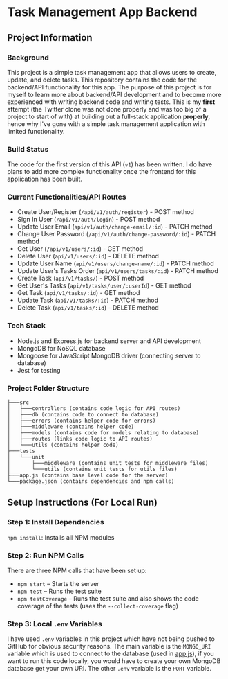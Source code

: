 # Task Management App Backend

## Project Information

### Background
This project is a simple task management app that allows users to create, update, and delete tasks. This repository contains the code for the backend/API functionality for this app. The purpose of this project is for myself to learn more about backend/API development and to become more experienced with writing backend code and writing tests. This is my **first** attempt (the Twitter clone was not done properly and was too big of a project to start of with) at building out a full-stack application **properly**, hence why I've gone with a simple task management application with limited functionality.

### Build Status
The code for the first version of this API (`v1`) has been written. I do have plans to add more complex functionality once the frontend for this application has been built.

### Current Functionalities/API Routes
- Create User/Register (`/api/v1/auth/register`) - POST method
- Sign In User (`/api/v1/auth/login`) - POST method
- Update User Email (`api/v1/auth/change-email/:id`) - PATCH method
- Change User Password (`/api/v1/auth/change-password/:id`) - PATCH method
- Get User (`/api/v1/users/:id`) - GET method
- Delete User (`api/v1/users/:id`) - DELETE method
- Update User Name (`api/v1/users/change-name/:id`) - PATCH method
- Update User's Tasks Order (`api/v1/users/tasks/:id`) - PATCH method
- Create Task (`api/v1/tasks/`) - POST method
- Get User's Tasks (`api/v1/tasks/user/:userId`) - GET method
- Get Task (`api/v1/tasks/:id`) - GET method
- Update Task (`api/v1/tasks/:id`) - PATCH method
- Delete Task (`api/v1/tasks/:id`) - DELETE method

### Tech Stack
- Node.js and Express.js for backend server and API development
- MongoDB for NoSQL database
- Mongoose for JavaScript MongoDB driver (connecting server to database)
- Jest for testing

### Project Folder Structure
```
├───src
│   ├───controllers (contains code logic for API routes)
│   ├───db (contains code to connect to database)
│   ├───errors (contains helper code for errors)
│   ├───middleware (contains helper code)
│   ├───models (contains code for models relating to database)
│   ├───routes (links code logic to API routes)
│   └───utils (contains helper code)
├───tests
│   └───unit
│       ├───middleware (contains unit tests for middleware files)
│       └───utils (contains unit tests for utils files)
├───app.js (contains base level code for the server)
└───package.json (contains dependencies and npm calls)
```

## Setup Instructions (For Local Run)

### Step 1: Install Dependencies
`npm install`: Installs all NPM modules

### Step 2: Run NPM Calls
There are three NPM calls that have been set up:
- `npm start` – Starts the server
- `npm test` – Runs the test suite
- `npm testCoverage` – Runs the test suite and also shows the code coverage of the tests (uses the `--collect-coverage` flag)

### Step 3: Local `.env` Variables
I have used `.env` variables in this project which have not being pushed to GitHub for obvious security reasons. The main variable is the `MONGO_URI` variable which is used to connect to the database (used in [app.js](./app.js)), if you want to run this code locally, you would have to create your own MongoDB database get your own URI. The other `.env` variable is the `PORT` variable.

